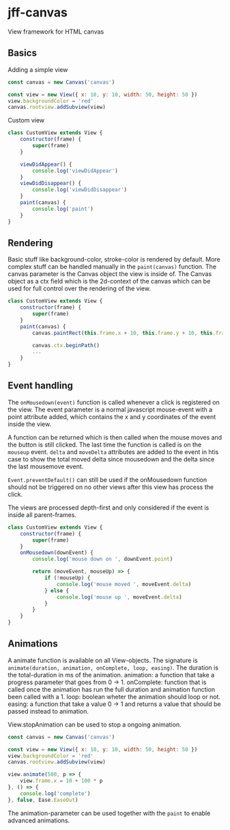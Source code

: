 # jff-canvas
View framework for HTML canvas

## Basics

Adding a simple view
```javascript
const canvas = new Canvas('canvas')

const view = new View({ x: 10, y: 10, width: 50, height: 50 })
view.backgroundColor = 'red'
canvas.rootview.addSubview(view)
```

Custom view

```javascript
class CustomView extends View {
    constructor(frame) {
        super(frame)
    }

    viewDidAppear() {
        console.log('viewDidAppear')
    }
    viewDidDisappear() {
        console.log('viewDidDisappear')
    }  
    paint(canvas) {
        console.log('paint')
    }
}
```

## Rendering
Basic stuff like background-color, stroke-color is rendered by default. More complex stuff can be handled manually in the `paint(canvas)` function. The canvas parameter is the Canvas object the view is inside of. The Canvas object as a ctx field which is the 2d-context of the canvas which can be used for full control over the rendering of the view. 
```javascript
class CustomView extends View {
    constructor(frame) {
        super(frame)
    }
    paint(canvas) {
        canvas.paintRect(this.frame.x + 10, this.frame.y + 10, this.frame.width - 20, this.frame.height - 20, 'red')

        canvas.ctx.beginPath()
        ...
    }
}
```

## Event handling
The `onMousedown(event)` function is called whenever a click is registered on the view. The event parameter is a normal javascript mouse-event with a point attribute added, which contains the x and y coordinates of the event inside the view.

A function can be returned which is then called when the mouse moves and the button is still clicked. The last time the function is called is on the `mouseup` event. `delta` and `moveDelta` attributes are added to the event in htis case to show the total moved delta since mousedown and the delta since the last mousemove event. 

`Event.preventDefault()` can still be used if the onMousedown function should not be triggered on no other views after this view has process the click. 

The views are processed depth-first and only considered if the event is inside all parent-frames.
```javascript
class CustomView extends View {
    constructor(frame) {
        super(frame)
    }
    onMousedown(downEvent) {
        console.log('mouse down on ', downEvent.point)

        return (moveEvent, mouseUp) => {
            if (!mouseUp) {
                console.log('mouse moved ', moveEvent.delta)
            } else {
                console.log('mouse up ', moveEvent.delta)
            }
        }
    }
}
```

## Animations

A animate function is available on all View-objects. The signature is `animate(duration, animation, onComplete, loop, easing)`. 
The duration is the total-duration in ms of the animation. 
animation: a function that take a progress parameter that goes from 0 -> 1. 
onComplete: function that is called once the animation has run the full duration and animation function been called with a 1.
loop: boolean wheter the animation should loop or not. 
easing: a function that take a value 0 -> 1 and returns a value that should be passed instead to animation.

View.stopAnimation can be used to stop a ongoing animation.

```javascript
const canvas = new Canvas('canvas')

const view = new View({ x: 10, y: 10, width: 50, height: 50 })
view.backgroundColor = 'red'
canvas.rootview.addSubview(view)

view.animate(500, p => {
    view.frame.x = 10 + 100 * p
}, () => {
    console.log('complete')
}, false, Ease.EaseOut)
```

The animation-parameter can be used together with the `paint` to enable advanced animations.
